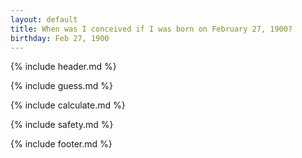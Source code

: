 ```yaml
---
layout: default
title: When was I conceived if I was born on February 27, 1900?
birthday: Feb 27, 1900
---
```


{% include header.md %}

{% include guess.md %}

{% include calculate.md %}

{% include safety.md %}

{% include footer.md %}



